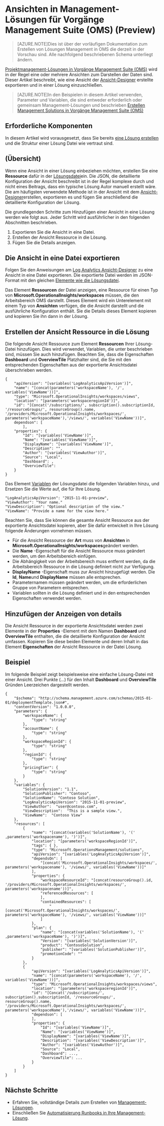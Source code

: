 <properties
   pageTitle="Ansichten in Management-Lösungen für Vorgänge Management Suite (OMS) | Microsoft Azure"
   description="Projektmanagement-Lösungen in Vorgänge Management Suite (OMS) werden in der Regel eine oder mehrere Ansichten zum Darstellen der Daten sind.  Dieser Artikel beschreibt, wie eine Ansicht der Ansicht-Designer erstellte exportieren und in einer Lösung aufnehmen. "
   services="operations-management-suite"
   documentationCenter=""
   authors="bwren"
   manager="jwhit"
   editor="tysonn" />
<tags
   ms.service="operations-management-suite"
   ms.devlang="na"
   ms.topic="article"
   ms.tgt_pltfrm="na"
   ms.workload="infrastructure-services"
   ms.date="10/17/2016"
   ms.author="bwren" />

# <a name="views-in-operations-management-suite-oms-management-solutions-preview"></a>Ansichten in Management-Lösungen für Vorgänge Management Suite (OMS) (Preview)

>[AZURE.NOTE]Dies ist über der vorläufigen Dokumentation zum Erstellen von Lösungen Management in OMS die derzeit in der Vorschau sind. Alle nachfolgend beschriebenen Schema unterliegt ändern.    

[Projektmanagement-Lösungen in Vorgänge Management Suite (OMS)](operations-management-suite-solutions.md) wird in der Regel eine oder mehrere Ansichten zum Darstellen der Daten sind.  Dieser Artikel beschreibt, wie eine Ansicht der [Ansicht-Designer](../log-analytics/log-analytics-view-designer.md) erstellte exportieren und in einer Lösung einzuschließen.  

>[AZURE.NOTE]In den Beispielen in diesem Artikel verwenden, Parameter und Variablen, die sind entweder erforderlich oder gemeinsam Management-Lösungen und beschrieben [Erstellen Management Solutions in Vorgänge Management Suite (OMS)](operations-management-suite-solutions-creating.md) 


## <a name="prerequisites"></a>Erforderliche Komponenten
In diesem Artikel wird vorausgesetzt, dass Sie bereits [eine Lösung erstellen](operations-management-suite-solutions-creating.md) und die Struktur einer Lösung Datei wie vertraut sind.


## <a name="overview"></a>(Übersicht)

Wenn eine Ansicht in einer Lösung einbeziehen möchten, erstellen Sie eine **Ressource** dafür in der [Lösungsdatei](operations-management-suite-solutions-creating.md)ein.  Die JSON, die detaillierte Konfiguration der Ansicht beschreibt ist in der Regel komplexe durch und nicht eines Beitrags, dass ein typische Lösung Autor manuell erstellt wäre.  Die am häufigsten verwendete Methode ist in der Ansicht mit dem [Ansicht-Designer](../log-analytics/log-analytics-view-designer.md)erstellen, exportieren es und fügen Sie anschließend die detaillierte Konfiguration der Lösung. 

Die grundlegenden Schritte zum Hinzufügen einer Ansicht in eine Lösung werden wie folgt aus.  Jeder Schritt wird ausführlicher in den folgenden Abschnitten beschrieben.

1. Exportieren Sie die Ansicht in eine Datei.
2. Erstellen der Ansicht Ressource in die Lösung.
3. Fügen Sie die Details anzeigen.

## <a name="export-the-view-to-a-file"></a>Die Ansicht in eine Datei exportieren
Folgen Sie den Anweisungen am [Log Analytics Ansicht-Designer](../log-analytics/log-analytics-view-designer.md) zu eine Ansicht in eine Datei exportieren.  Die exportierte Datei werden im JSON-Format mit den gleichen [Elemente wie die Lösungsdatei](operations-management-suite-solutions-creating.md#management-solution-files).  

Das Element **Ressourcen** der Datei anzeigen, eine Ressource für einen Typ von **Microsoft.OperationalInsights/workspaces** müssen, die den Arbeitsbereich OMS darstellt.  Dieses Element wird ein Unterelement mit einem Typ von **Ansichten** verfügen, die die Ansicht darstellt und die ausführliche Konfiguration enthält.  Sie die Details dieses Element kopieren und kopieren Sie ihn dann in der Lösung.


## <a name="create-the-view-resource-in-the-solution"></a>Erstellen der Ansicht Ressource in die Lösung
Die folgende Ansicht Ressource zum Element **Ressourcen** Ihrer Lösung-Datei hinzufügen.  Dies wird verwendet, Variablen, die unter beschrieben sind, müssen Sie auch hinzufügen.  Beachten Sie, dass die Eigenschaften **Dashboard** und **OverviewTile** Platzhalter sind, die Sie mit den entsprechenden Eigenschaften aus der exportierte Ansichtsdatei überschrieben werden.
 
    {
        "apiVersion": "[variables('LogAnalyticsApiVersion')]",
        "name": "[concat(parameters('workspaceName'), '/', variables('ViewName'))]",
        "type": "Microsoft.OperationalInsights/workspaces/views",
        "location": "[parameters('workspaceregionId')]",
        "id": "[Concat('/subscriptions/', subscription().subscriptionId, '/resourceGroups/', resourceGroup().name, '/providers/Microsoft.OperationalInsights/workspaces/', parameters('workspaceName'),'/views/', variables('ViewName'))]",
        dependson": [
            ],
        "properties": {
            "Id": "[variables('ViewName')]",
            "Name": "[variables('ViewName')]",
            "DisplayName": "[variables('ViewName')]",
            "Description": "",
            "Author": "[variables('ViewAuthor')]",
            "Source": "Local",
            "Dashboard": ,
            "OverviewTile": 
        }
    }

Das Element [Variablen](operations-management-suite-solutions-creating.md#variables) der Lösungsdatei die folgenden Variablen hinzu, und Ersetzen Sie die Werte auf, die für Ihre Lösung.

    "LogAnalyticsApiVersion": "2015-11-01-preview",
    "ViewAuthor": "Your name."
    "ViewDescription": "Optional description of the view."
    "ViewName": "Provide a name for the view here."


Beachten Sie, dass Sie können die gesamte Ansicht Ressource aus der exportierte Ansichtsdatei kopieren, aber Sie dafür entwickelt in Ihre Lösung folgende Änderungen vornehmen müssen.  

- Für die Ansicht Ressource der **Art** muss von **Ansichten** in **Microsoft.OperationalInsights/workspaces**geändert werden.
- Die **Name** -Eigenschaft für die Ansicht Ressource muss geändert werden, um den Arbeitsbereich einfügen.
- Die Abhängigkeit von der Arbeitsbereich muss entfernt werden, da die Arbeitsbereich Ressource in die Lösung definiert nicht zur Verfügung.
- **DisplayName** -Eigenschaft muss zur Ansicht hinzugefügt werden.  Die **Id**, **Name**und **DisplayName** müssen alle entsprechen.
- Parameternamen müssen geändert werden, um die erforderlichen Gruppe von Parametern entsprechen.
- Variablen sollten in die Lösung definiert und in den entsprechenden Eigenschaften verwendet werden.

## <a name="add-the-view-details"></a>Hinzufügen der Anzeigen von details
Die Ansicht Ressource in der exportierte Ansichtsdatei werden zwei Elemente in der **Properties** -Element mit dem Namen **Dashboard** und **OverviewTile** enthalten, die die detaillierte Konfiguration der Ansicht umfassen.  Kopieren Sie diese beiden Elemente und deren Inhalt in das Element **Eigenschaften** der Ansicht Ressource in der Datei Lösung. 

## <a name="example"></a>Beispiel
Im folgende Beispiel zeigt beispielsweise eine einfache Lösung-Datei mit einer Ansicht.  Drei Punkte (...) für den Inhalt **Dashboard** und **OverviewTile** Gründen Leerzeichen dargestellt werden.


    {
        "$schema": "http://schema.management.azure.com/schemas/2015-01-01/deploymentTemplate.json#",
        "contentVersion": "1.0.0.0",
        "parameters": {
            "workspaceName": {
                "type": "string"
            },
            "accountName": {
                "type": "string"
            },
            "workspaceRegionId": {
                "type": "string"
            },
            "regionId": {
                "type": "string"
            },
            "pricingTier": {
                "type": "string"
            }
        },
        "variables": {
            "SolutionVersion": "1.1",
            "SolutionPublisher": "Contoso",
            "SolutionName": "Contoso Solution",
            "LogAnalyticsApiVersion": "2015-11-01-preview",
            "ViewAuthor":  "user@contoso.com",
            "ViewDescription":  "This is a sample view.",
            "ViewName":  "Contoso View"
        },
        "resources": [
            {
                "name": "[concat(variables('SolutionName'), '(' ,parameters('workspacename'), ')')]",
                "location": "[parameters('workspaceRegionId')]",
                "tags": { },
                "type": "Microsoft.OperationsManagement/solutions",
                "apiVersion": "[variables('LogAnalyticsApiVersion')]",
                "dependsOn": [
                    "[concat('Microsoft.OperationalInsights/workspaces/', parameters('workspacename'), '/views/', variables('ViewName'))]"
                ],
                "properties": {
                    "workspaceResourceId": "[concat(resourceGroup().id, '/providers/Microsoft.OperationalInsights/workspaces/', parameters('workspacename'))]",
                    "referencedResources": [
                    ],
                    "containedResources": [
                        "[concat('Microsoft.OperationalInsights/workspaces/', parameters('workspaceName'), '/views/', variables('ViewName'))]"
                    ]
                },
                "plan": {
                    "name": "[concat(variables('SolutionName'), '(' ,parameters('workspaceName'), ')')]",
                    "Version": "[variables('SolutionVersion')]",
                    "product": "ContosoSolution",
                    "publisher": "[variables('SolutionPublisher')]",
                    "promotionCode": ""
                }
            },
            {
                "apiVersion": "[variables('LogAnalyticsApiVersion')]",
                "name": "[concat(parameters('workspaceName'), '/', variables('ViewName'))]",
                "type": "Microsoft.OperationalInsights/workspaces/views",
                "location": "[parameters('workspaceregionId')]",
                "id": "[Concat('/subscriptions/', subscription().subscriptionId, '/resourceGroups/', resourceGroup().name, '/providers/Microsoft.OperationalInsights/workspaces/', parameters('workspaceName'),'/views/', variables('ViewName'))]",
                "dependson": [
                ],
                "properties": {
                    "Id": "[variables('ViewName')]",
                    "Name": "[variables('ViewName')]",
                    "DisplayName": "[variables('ViewName')]",
                    "Description": "[variables('ViewDescription')]",
                    "Author": "[variables('ViewAuthor')]",
                    "Source": "Local",
                    "Dashboard": ...,
                    "OverviewTile": ...
                }
            }
        ]
    }




## <a name="next-steps"></a>Nächste Schritte

- Erfahren Sie, vollständige Details zum Erstellen von [Management-Lösungen](operations-management-suite-solutions-creating.md).
- Einschließen Sie [Automatisierung Runbooks in Ihre Management-Lösung](operations-management-suite-solutions-resources-automation.md).